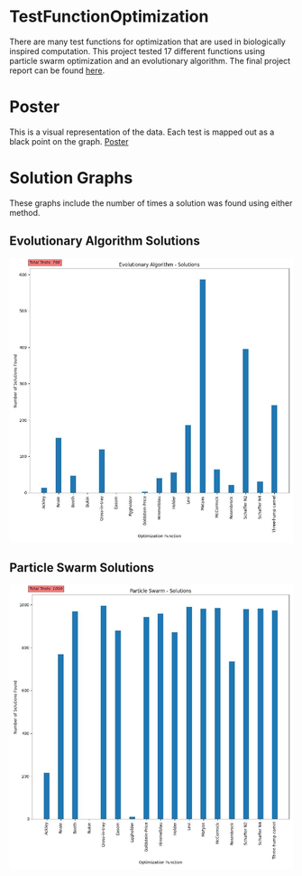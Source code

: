 # TestFunctionOptimization

There are many test functions for optimization that are used in biologically inspired computation. This project tested 17 different functions using particle swarm optimization and an evolutionary algorithm. The final project report can be found [here](https://github.com/hkitts/TestFunctionOptimization/blob/main/hkitts2FinalReport.pdf).

# Poster

This is a visual representation of the data. Each test is mapped out as a black point on the graph.
[Poster](https://github.com/hkitts/TestFunctionOptimization/blob/main/hkitts2CS420Poster.pdf)

# Solution Graphs
These graphs include the number of times a solution was found using either method. 

## Evolutionary Algorithm Solutions
![](EvolutionaryAlgorithmSolutions.jpg)

## Particle Swarm Solutions

![](ParticleSwarmSolutions.jpg)
